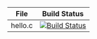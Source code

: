 File|Build Status
---|---
hello.c|[![Build Status](https://travis-ci.com/monasinliu/windowsTest.svg?branch=master)](https://travis-ci.com/monasinliu/windowsTest)
